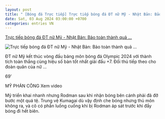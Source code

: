 ```yaml
---
layout: post
title: " [Bóng đá Trực tiếp] Trực tiếp bóng đá ĐT nữ Mỹ - Nhật Bản: Bảo toàn thành quả ..."
date: Sat, 03 Aug 2024 03:00:00 +0700
categories: entries VN
---
```

[Trực tiếp bóng đá ĐT nữ Mỹ - Nhật Bản: Bảo toàn thành quả ...](https://www.24h.com.vn/bong-da/truc-tiep-bong-da-dt-nu-my-nhat-ban-cho-tiec-ban-thang-hap-dan-olympic-c48a1590897.html)

![Trực tiếp bóng đá ĐT nữ Mỹ - Nhật Bản: Bảo toàn thành quả ...](https://cdn.24h.com.vn/upload/3-2024/images/2024-08-03/gettyimages-2165099032-612x612-495-1722692776-34-width740height495-auto-crop-watermark.jpg)

ĐT nữ Mỹ kết thúc vòng đấu bảng môn bóng đá Olympic 2024 với thành tích toàn thắng cùng hiệu số bàn tốt nhất giải đấu +7. Đối thủ tiếp theo cho đoàn quân của nữ ...

69’

MỸ PHẢN CÔNG Xem video

Mỹ triển khai nhanh nhưng Rodman sau khi nhận bóng bên cánh phải đã đỡ bước một quá tệ. Trung vệ Kumagai dù vậy định che bóng nhưng thủ môn không ra, và cô có phần luống cuống khi bị Rodman áp sát trước khi đẩy bóng đi hết biên.

